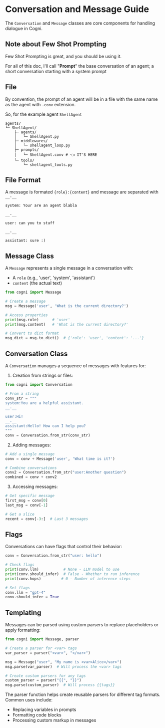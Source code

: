 # Conversation and Message Guide

The `Conversation` and `Message` classes are core components for handling dialogue in Cogni.

## Note about Few Shot Prompting

Few Shot Prompting is great, and you should be using it.

For all of this doc, I'll call "**Prompt**" the base conversation of an agent; a short conversation starting with a system prompt

## File

By convention, the prompt of an agent will be in a file with the same name as the agent with `.conv` extension.

So, for the example agent `ShellAgent`
```
agents/
└─ ShellAgent/
    ├─ agents/
    │   └─ ShellAgent.py 
    ├─ middlewares/
    │   └─ shellagent_loop.py
    ├─ prompts/
    │   └─ ShellAgent.conv # 👈 IT'S HERE
    └─ tools/
        └─ shellagent_tools.py 
```

## File Format

A message is formated `{role}:{content}` and message are separated with `__-__`

```
system: Your are an agent blabla

__-__

user: can you to stuff

__-__

assistant: sure :)
```

## Message Class

A `Message` represents a single message in a conversation with:

- A `role` (e.g., 'user', 'system', 'assistant')
- `content` (the actual text)

```python
from cogni import Message

# Create a message
msg = Message('user', 'What is the current directory?')

# Access properties
print(msg.role)      # 'user'
print(msg.content)   # 'What is the current directory?'

# Convert to dict format
msg_dict = msg.to_dict()  # {'role': 'user', 'content': '...'}
```

## Conversation Class

A `Conversation` manages a sequence of messages with features for:

1. Creation from strings or files:
```python
from cogni import Conversation

# From a string
conv_str = """
system:You are a helpful assistant.
__-__

user:Hi!
__-__
assistant:Hello! How can I help you?
"""
conv = Conversation.from_str(conv_str)
```

2. Adding messages:
```python
# Add a single message
conv = conv + Message('user', 'What time is it?')

# Combine conversations
conv2 = Conversation.from_str("user:Another question")
combined = conv + conv2
```

3. Accessing messages:
```python
# Get specific message
first_msg = conv[0]
last_msg = conv[-1]

# Get a slice
recent = conv[-3:]  # Last 3 messages
```

## Flags

Conversations can have flags that control their behavior:

```python
conv = Conversation.from_str("user: hello")

# Check flags
print(conv.llm)           # None - LLM model to use
print(conv.should_infer)  # False - Whether to run inference
print(conv.hops)         # 0 - Number of inference steps

# Set flags
conv.llm = "gpt-4"
conv.should_infer = True
```

## Templating

Messages can be parsed using custom parsers to replace placeholders or apply formatting:

```python
from cogni import Message, parser

# Create a parser for <var> tags
var_parser = parser("<var>", "</var>")

msg = Message("user", "My name is <var>Alice</var>")
msg.parse(var_parser)  # Will process the <var> tags

# Create custom parsers for any tags
custom_parser = parser("{{", "}}")
msg.parse(custom_parser)  # Will process {{tags}}
```

The parser function helps create reusable parsers for different tag formats. Common uses include:

- Replacing variables in prompts
- Formatting code blocks
- Processing custom markup in messages
